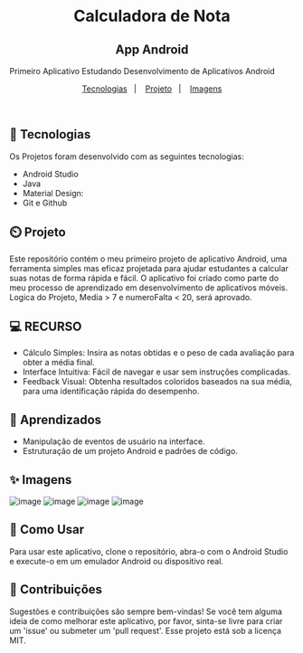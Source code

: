 ﻿﻿
<h1 align="center"> Calculadora de Nota</h1>
<h2 align="center"> App Android </h2>
<p align="center">

Primeiro Aplicativo Estudando Desenvolvimento de Aplicativos Android
</p>

<p align="center">
  <a href="#-tecnologias">Tecnologias</a>&nbsp;&nbsp;&nbsp;|&nbsp;&nbsp;&nbsp;
  <a href="#-projeto">Projeto</a>&nbsp;&nbsp;&nbsp;|&nbsp;&nbsp;&nbsp;
  <a href="#-imagens">Imagens</a>
</p>

<br>

## 🚀 Tecnologias

Os Projetos foram desenvolvido com as seguintes tecnologias:

- Android Studio
- Java
- Material Design:
- Git e Github

## ⏲️ Projeto

Este repositório contém o meu primeiro projeto de aplicativo Android, uma ferramenta simples mas eficaz projetada para ajudar estudantes a calcular suas notas de forma rápida e fácil. O aplicativo foi criado como parte do meu processo de aprendizado em desenvolvimento de aplicativos móveis.
Logica do Projeto, Media > 7 e numeroFalta < 20, será aprovado.

## 💻 RECURSO

- Cálculo Simples: Insira as notas obtidas e o peso de cada avaliação para obter a média final.
- Interface Intuitiva: Fácil de navegar e usar sem instruções complicadas.
- Feedback Visual: Obtenha resultados coloridos baseados na sua média, para uma identificação rápida do desempenho.

## 📖 Aprendizados

- Manipulação de eventos de usuário na interface.
- Estruturação de um projeto Android e padrões de código.

## ✨ Imagens
![image](https://github.com/saviocunhaa/CalculadoraDeNotas-appAndroid/assets/12139704/8c2d36f3-bf51-498f-be45-ab72159c799d)
![image](https://github.com/saviocunhaa/CalculadoraDeNotas-appAndroid/assets/12139704/9528ddcc-3d0f-4de6-a1c6-c3fc0e105340)
![image](https://github.com/saviocunhaa/CalculadoraDeNotas-appAndroid/assets/12139704/5490713d-abbc-420d-83d3-7f7337877636)
![image](https://github.com/saviocunhaa/CalculadoraDeNotas-appAndroid/assets/12139704/2a46c816-9853-4fcb-9133-acf6cd54877f)

## 🔖 Como Usar

Para usar este aplicativo, clone o repositório, abra-o com o Android Studio e execute-o em um emulador Android ou dispositivo real.


## :memo: Contribuições

Sugestões e contribuições são sempre bem-vindas! Se você tem alguma ideia de como melhorar este aplicativo, por favor, sinta-se livre para criar um 'issue' ou submeter um 'pull request'.
Esse projeto está sob a licença MIT.

